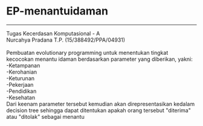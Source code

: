 # EP-menantuidaman
-----
Tugas Kecerdasan Komputasional - A<br />
Nurcahya Pradana T.P. (15/388492/PPA/04931)
<br /><br />
Pembuatan evolutionary programming untuk menentukan tingkat kecocokan menantu idaman berdasarkan parameter yang diberikan, yakni:<br />
-Ketampanan<br />
-Kerohanian<br />
-Keturunan<br />
-Pekerjaan<br />
-Pendidikan<br />
-Kesehatan<br />
Dari keenam parameter tersebut kemudian akan direpresentasikan kedalam decision tree sehingga dapat ditentukan apakah orang tersebut "diterima" atau "ditolak" sebagai menantu
